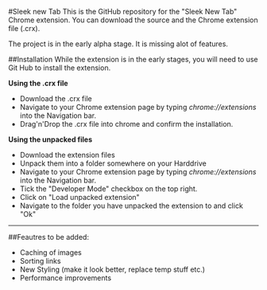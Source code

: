 #Sleek new Tab
This is the GitHub repository for the "Sleek New Tab" Chrome extension.
You can download the source and the Chrome extension file (.crx).

The project is in the early alpha stage. It is missing alot of features.

##Installation
While the extension is in the early stages, you will need to use Git Hub to install the extension.

**Using the .crx file**
- Download the .crx file
- Navigate to your Chrome extension page by typing *chrome://extensions* into the Navigation bar.
- Drag'n'Drop the .crx file into chrome and confirm the installation.

**Using the unpacked files**
- Download the extension files
- Unpack them into a folder somewhere on your Harddrive
- Navigate to your Chrome extension page by typing *chrome://extensions* into the Navigation bar.
- Tick the "Developer Mode" checkbox on the top right.
- Click on "Load unpacked extension"
- Navigate to the folder you have unpacked the extension to and click "Ok"

___

##Feautres to be added:
- Caching of images
- Sorting links
- New Styling (make it look better, replace temp stuff etc.)
- Performance improvements
